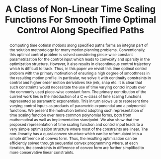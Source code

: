 ---
layout: project-page-new
title: "A Class of Non-Linear Time Scaling Functions For Smooth Time
Optimal Control Along Specified Paths"
authors:
  - name: Arun Kumar Singh
    sup: 2
  - name: K.Madhava Krishna
    sup: 1
affiliations:
  - name: IIIT Hyderabad, India
    link: https://robotics.iiit.ac.in
    sup: 1
  - name: BGU, Bio-Medical Robotics Lab, Israel
    link: #
    sup: 2
permalink: /publications/2015/Singh_A-Class-of-Non-Linear-Time-Scaling/
abstract: "Computing time optimal motions along specified paths forms an integral part of the solution methodology for many motion planning problems. Conventionally, this optimal control problem is solved considering piece-wise constant parametrization for the control input which leads to convexity and sparsity in the optimization structure. However, it also results in discontinuous control trajectory which is difficult to track. Thus, in this paper we revisit this time optimal control problem with the primary motivation of ensuring a high degree of smoothness in the resulting motion profile. In particular, we solve it with continuity constraints in control and higher order
motion derivatives like jerk, snap etc. It is clear that such constraints would necessitate the use of time varying control inputs over the commonly used piece-wise constant form. The primary contribution of the current work lies in the introduction of a C ∞ class of time scaling functions represented as parametric exponentials. This in turn allows us to represent time varying control inputs as products of parametric exponential and a polynomial functions. We present the motivation
behind adopting such representation of time scaling function over more common polynomial forms, both from mathematical as well as implementation standpoint. We also show that the proposed representation of time scaling function and control input leads to a very simple optimization structure where most of the constraints are linear. The non-linearity has a quasi-convex structure which can be reformulated into a simple difference of convex form. Thus, the resulting optimization can be efficiently solved through sequential convex programming where, at each iteration, the constraints in difference of convex form are further simplified to more conservative linear constraints."
paper: https://robotics.iiit.ac.in/uploads/Main/Publications/Arun_etal_IROS_15.pdf
# iframe: https://www.youtube.com/embed/jhjskX4FQwA

---